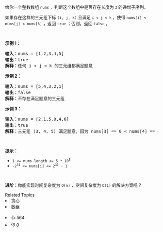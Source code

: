 <p>给你一个整数数组&nbsp;<code>nums</code> ，判断这个数组中是否存在长度为 <code>3</code> 的递增子序列。</p>

<p>如果存在这样的三元组下标 <code>(i, j, k)</code>&nbsp;且满足 <code>i &lt; j &lt; k</code> ，使得&nbsp;<code>nums[i] &lt; nums[j] &lt; nums[k]</code> ，返回 <code>true</code> ；否则，返回 <code>false</code> 。</p>

<p>&nbsp;</p>

<p><strong>示例 1：</strong></p>

<pre>
<strong>输入：</strong>nums = [1,2,3,4,5]
<strong>输出：</strong>true
<strong>解释：</strong>任何 i &lt; j &lt; k 的三元组都满足题意
</pre>

<p><strong>示例 2：</strong></p>

<pre>
<strong>输入：</strong>nums = [5,4,3,2,1]
<strong>输出：</strong>false
<strong>解释：</strong>不存在满足题意的三元组</pre>

<p><strong>示例 3：</strong></p>

<pre>
<strong>输入：</strong>nums = [2,1,5,0,4,6]
<strong>输出：</strong>true
<strong>解释：</strong>三元组 (3, 4, 5) 满足题意，因为 nums[3] == 0 &lt; nums[4] == 4 &lt; nums[5] == 6
</pre>

<p>&nbsp;</p>

<p><strong>提示：</strong></p>

<ul>
	<li><code>1 &lt;= nums.length &lt;= 5 * 10<sup>5</sup></code></li>
	<li><code>-2<sup>31</sup> &lt;= nums[i] &lt;= 2<sup>31</sup> - 1</code></li>
</ul>

<p>&nbsp;</p>

<p><strong>进阶：</strong>你能实现时间复杂度为 <code>O(n)</code> ，空间复杂度为 <code>O(1)</code> 的解决方案吗？</p>
<div><div>Related Topics</div><div><li>贪心</li><li>数组</li></div></div><br><div><li>👍 564</li><li>👎 0</li></div>